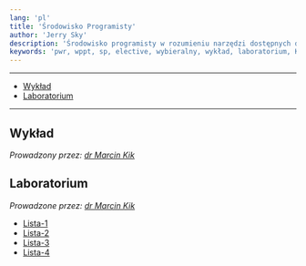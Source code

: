 ```yaml
---
lang: 'pl'
title: 'Środowisko Programisty'
author: 'Jerry Sky'
description: 'Środowisko programisty w rozumieniu narzędzi dostępnych dla programisty. Mówimy tutaj o systemach wersjonowania repozytoriów (Git, SVN) oraz o skryptach w powłoce uruchomieniowej (Bash).'
keywords: 'pwr, wppt, sp, elective, wybieralny, wykład, laboratorium, Kik, bash, svn, git, lista, listy, zadań, zadanie, zadania'
---
```


---

- [Wykład](#wykład)
- [Laboratorium](#laboratorium)

---

## Wykład

*Prowadzony przez: [dr Marcin Kik](https://cs.pwr.edu.pl/kik/)*

## Laboratorium

*Prowadzone przez: [dr Marcin Kik](https://cs.pwr.edu.pl/kik/)*

- [Lista-1](lab/lista-1/readme.md)
- [Lista-2](lab/lista-2/readme.md)
- [Lista-3](lab/lista-3/readme.md)
- [Lista-4](lab/lista-4/readme.md)
